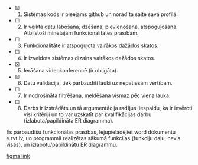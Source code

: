 -   [x] 1. Sistēmas kods ir pieejams github un norādīta saite savā profilā.
-   [ ] 2. Ir veikta datu labošana, dzēšana, pievienošana, atspoguļošana. Atbilstoši minētajām funkcionalitātes prasībām.
-   [ ] 3. Funkcionalitāte ir atspoguļota vairākos dažādos skatos.
-   [ ] 4. Ir izveidots sistēmas dizains vairākos dažādos skatos.
-   [x] 5. Ierāšana videokonferencē (ir obligāta).
-   [x] 6. Datu validācija, tiek pārbaudīti lauki uz nepatiesām vērtībām.
-   [ ] 7. Ir nodrošināta filtrēšana, meklēšana vismaz pēc viena lauka.
-   [ ] 8. Darbs ir izstrādāts un tā argumentācija radījusi iespaidu, ka ir ievēroti visi kritēriji un to var uzskatīt par kvalifikācijas darbu (izlabota/papildināta ER diagramma).


Es pārbaudīšu funkcionālas prasības, lejupielādējiet word dokumentu e.rvt.lv, un programmā realizētas sākumā funkcijas (funkciju daļu, nevis visas), un izlabotu/papildinātu ER diagrammu.


[figma link](https://www.figma.com/file/4AD1SibL2VLyyB2FDCepWo/OneStop?t=jZZduEnJnEaNMUKp-1)
